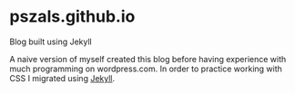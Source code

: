 pszals.github.io
================

Blog built using Jekyll

A naive version of myself created this blog before having experience with much programming on wordpress.com. 
In order to practice working with CSS I migrated using [Jekyll](http://jekyllrb.com/docs/home/).
